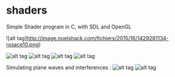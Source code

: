 # shaders

Simple Shader program in C, with SDL and OpenGL

![alt tag]http://image.noelshack.com/fichiers/2015/16/1429281134-rosace10.png)

![alt tag](http://image.noelshack.com/fichiers/2015/04/1421693144-shaderring.png)
![alt tag](http://image.noelshack.com/fichiers/2015/04/1421694793-shadertriangle.png)
![alt tag](http://image.noelshack.com/fichiers/2015/04/1421770871-shaderlights.png)
![alt tag](http://image.noelshack.com/fichiers/2015/04/1421774052-systemshader.png)

Simulating plane waves and interferences :
![alt tag](http://image.noelshack.com/fichiers/2015/10/1425833976-interferences.png)
![alt tag](http://image.noelshack.com/fichiers/2015/10/1425833977-interferences2.png)

